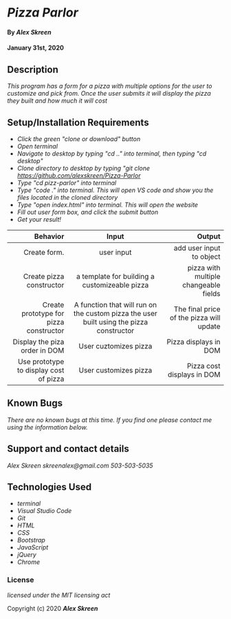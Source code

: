 # _Pizza Parlor_

#### By _**Alex Skreen**_

#### January 31st, 2020

## Description

_This program has a form for a pizza with multiple options for the user to customize and pick from. Once the user submits it will display the pizza they built and how much it will cost_

## Setup/Installation Requirements

* _Click the green "clone or download" button_
* _Open terminal_
* _Navigate to desktop by typing "cd .." into terminal, then typing "cd desktop"_
* _Clone directory to desktop by typing "git clone https://github.com/alexskreen/Pizza-Parlor_
* _Type "cd pizz-parlor" into terminal_
* _Type "code ." into terminal. This will open VS code and show you the files located in the cloned directory_
* _Type "open index.html" into terminal. This will open the website_
* _Fill out user form box, and click the submit button_
* _Get your result!_

|   Behavior    |   Input     |     Output    |
|--------------:|:-----------:|--------------:|
| Create form. | user input |  add user input to object |
| Create pizza constructor | a template for building a customizeable pizza | pizza with multiple changeable fields |
| Create prototype for pizza constructor | A function that will run on the custom pizza the user built using the pizza constructor | The final price of the pizza will update |
| Display the piza order in DOM | User cuztomizes pizza | Pizza displays in DOM |
| Use prototype to display cost of pizza | User customizes pizza | Pizza cost displays in DOM

## Known Bugs

_There are no known bugs at this time. If you find one please contact me using the information below._

## Support and contact details

*_Alex Skreen_*
*_skreenalex@gmail.com_*
*_503-503-5035_*

## Technologies Used

* _terminal_
* _Visual Studio Code_
* _Git_
* _HTML_
* _CSS_
* _Bootstrap_
* _JavaScript_
* _jQuery_
* _Chrome_

### License

*licensed under the MIT licensing act*

Copyright (c) 2020 **_Alex Skreen_**
